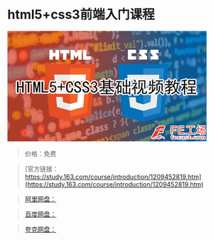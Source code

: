 # html5+css3前端入门课程

![img](../../../assets/study163/free/55143c79ee3d4321990bce7d868ed4af.jpg)

> 价格：免费

> [官方链接：https://study.163.com/course/introduction/1209452819.htm](https://study.163.com/course/introduction/1209452819.htm)

> [阿里网盘：]()

> [百度网盘：]()

> [夸克网盘：]()
